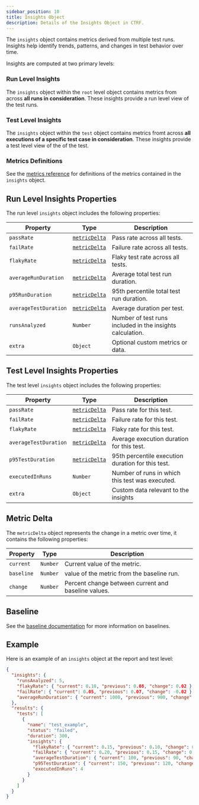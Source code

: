 ```yaml
---
sidebar_position: 10
title: Insights Object
description: Details of the Insights Object in CTRF.
---
```


The `insights` object contains metrics derived from multiple test runs. Insights help identify trends, patterns, and changes in test behavior over time.

Insights are computed at two primary levels:

### Run Level Insights

The `insights` object within the `root` level object contains metrics from across **all runs in consideration**. These insights provide a run level view of the test runs.

### Test Level Insights

The `insights` object within the `test` object contains metrics fromt across **all executions of a specific test case in consideration**. These insights provide a test level view of the of the test.

### Metrics Definitions

See the [metrics reference](/docs/specification/metrics-reference) for definitions of the metrics contained in the `insights` object.

## Run Level Insights Properties

The run level `insights` object includes the following properties:

| Property           | Type           | Description                                                |
| ------------------ | -------------- | ----------------------------------------------------------|
| `passRate`         | [`metricDelta`](#/definitions/metricDelta) | Pass rate across all tests.                    |
| `failRate`         | [`metricDelta`](#/definitions/metricDelta) | Failure rate across all tests.                    |
| `flakyRate`        | [`metricDelta`](#/definitions/metricDelta) | Flaky test rate across all tests.       |
| `averageRunDuration` | [`metricDelta`](#/definitions/metricDelta) | Average total test run duration.                 |
| `p95RunDuration` | [`metricDelta`](#/definitions/metricDelta) | 95th percentile total test run duration.        |
| `averageTestDuration`| [`metricDelta`](#/definitions/metricDelta) | Average duration per test.                        |
| `runsAnalyzed`      | `Number`      | Number of test runs included in the insights calculation. |
| `extra`            | `Object`       | Optional custom metrics or data.                            |

## Test Level Insights Properties

The test level `insights` object includes the following properties:

| Property         | Type           | Description                                                |
| ---------------- | -------------- | ----------------------------------------------------------|
| `passRate`       | [`metricDelta`](#/definitions/metricDelta) | Pass rate for this test.                          |
| `failRate`       | [`metricDelta`](#/definitions/metricDelta) | Failure rate for this test.                      |
| `flakyRate`      | [`metricDelta`](#/definitions/metricDelta) | Flaky rate for this test.                         |
| `averageTestDuration`| [`metricDelta`](#/definitions/metricDelta) | Average execution duration for this test.        |
| `p95TestDuration`    | [`metricDelta`](#/definitions/metricDelta) | 95th percentile execution duration for this test. |
| `executedInRuns` | `Number`      | Number of runs in which this test was executed.            |
| `extra`          | `Object`       | Custom data relevant to the insights   |

## Metric Delta

The `metricDelta` object represents the change in a metric over time, it contains the following properties:

| Property   | Type    | Description                                                                                  |
| ---------- | ------- | --------------------------------------------------------------------------------------------|
| `current`  | `Number`  | Current value of the metric.                                           |
| `baseline` | `Number`  | value of the metric from the baseline run.                                                               |
| `change`   | `Number`  | Percent change between current and baseline values. |

## Baseline

See the [baseline documentation](/docs/specification/baseline) for more information on baselines.

## Example

Here is an example of an `insights` object at the report and test level:

```json
{
  "insights": {
    "runsAnalyzed": 5,
    "flakyRate": { "current": 0.10, "previous": 0.08, "change": 0.02 },
    "failRate": { "current": 0.05, "previous": 0.07, "change": -0.02 },
    "averageRunDuration": { "current": 1000, "previous": 900, "change": 0.1 }
  },
  "results": {
    "tests": [
      {
        "name": "test_example",
        "status": "failed",
        "duration": 300,
        "insights": {
          "flakyRate": { "current": 0.15, "previous": 0.10, "change": 0.05 },
          "failRate": { "current": 0.20, "previous": 0.15, "change": 0.05 },
          "averageTestDuration": { "current": 100, "previous": 90, "change": 0.1 },
          "p95TestDuration": { "current": 150, "previous": 120, "change": 0.25 },
          "executedInRuns": 4
        }
      }
    ]
  }
}
```

